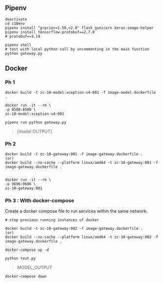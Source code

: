 ## Pipenv

```
deactivate
cd c10env
pipenv install "grpcio>=1.50,<2.0" flask gunicorn keras-image-helper
pipenv install tensorflow-protobuf==2.7.0 
# protobuf==3.19

pipenv shell
# test with local python call by uncommenting in the main function
python gateway.py 
```                                                                                                                                                                                                           
##  Docker

### Ph 1

```
docker build -t zc-10-model:xception-v4-001 -f image-model.dockerfile .

docker run -it --rm \
-p 8500:8500 \
zc-10-model:xception-v4-001 

pipenv run python gateway.py
```
>   [model OUTPUT]

### Ph 2
```
docker build -t zc-10-gateway:001 -f image-gateway.dockerfile .
(or) 
docker build --no-cache --platform linux/amd64 -t zc-10-gateway:001 -f image-gateway.dockerfile .


docker run -it --rm \
-p 9696:9696 \
zc-10-gateway:001 
```

### Ph 3 : With docker-compose
Create a docker compose file to run services within the same network.

```
# stop previous running instances of docker

docker build -t zc-10-gateway:002 -f image-gateway.dockerfile .
(or)
docker build --no-cache --platform linux/amd64 -t zc-10-gateway:002 -f image-gateway.dockerfile .

docker-compose up -d

python test.py
```
>   MODEL_OUTPUT

```
docker-compose down
```
